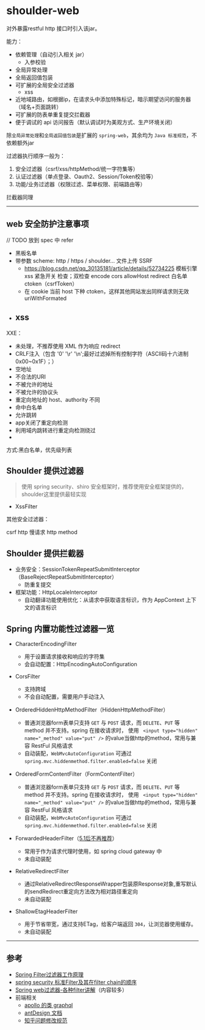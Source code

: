 # shoulder-web

对外暴露restful http 接口时引入该jar。

能力：
- 依赖管理（自动引入相关 jar）
    - 入参校验
- 全局异常处理
- 全局返回值包装
- 可扩展的全局安全过滤器
    - xss
- 近地域路由，如根据ip，在请求头中添加特殊标记，暗示期望访问的服务器（域名+页面跳转）
- 可扩展的防表单重复提交拦截器
- 便于调试的 api 访问报告（默认调试时为美观方式、生产环境关闭）

除`全局异常处理`和`全局返回值包装`是扩展的 `spring-web`，其余均为 `Java 标准规范`，不依赖额外jar

过滤器执行顺序一般为：

1. 安全过滤器（csrf/xss/httpMethod/统一字符集等）
2. 认证过滤器（单点登录、Oauth2、Session/Token校验等）
3. 功能/业务过滤器（权限过滤、菜单权限、前端路由等）

拦截器同理

----

## web 安全防护注意事项

// TODO 放到 spec 中 refer

- 黑板名单
- 带参数 scheme: http / https / shoulder... 文件上传 SSRF
    - https://blog.csdn.net/qq_30135181/article/details/52734225
      模板引擎xss 紧急开关 检查；双检查 encode cors allowHost redirect 白名单 ctoken（csrfToken）
    - 在 cookie 当前 host 下种 ctoken，这样其他网站发出同样请求则无效 uriWithFormated
- xss
  - 

XXE：

- 未处理，不推荐使用 XML 作为响应 redirect
- CRLF注入（包含 '0' '\r' '\n';最好过滤掉所有控制字符（ASCII码十六进制 0x00~0x1F）；）
- 空地址
- 不合法的URI
- 不被允许的地址
- 不被允许的协议头
- 重定向地址的 host、authority 不同
- 命中白名单
- 允许跳转
- app关闭了重定向检测
- 利用域内跳转进行重定向检测绕过
-

方式:黑白名单，优先级列表

## Shoulder 提供过滤器

> 使用 spring security、shiro 安全框架时，推荐使用安全框架提供的，shoulder这里提供最轻实现

- XssFilter

其他安全过滤器：

csrf
http 慢请求
http method

## Shoulder 提供拦截器

- 业务安全：SessionTokenRepeatSubmitInterceptor（BaseRejectRepeatSubmitInterceptor）
    - 防重复提交
- 框架功能：HttpLocaleInterceptor
    - 自动翻译功能使用优化：从请求中获取语言标识，作为 AppContext 上下文的语言标识

## Spring 内置功能性过滤器一览

- CharacterEncodingFilter
    - 用于设置请求接收和响应的字符集
    - 会自动配置：HttpEncodingAutoConfiguration
    
- CorsFilter
    - 支持跨域
    - 不会自动配置，需要用户手动注入
    
- OrderedHiddenHttpMethodFilter（HiddenHttpMethodFilter）
    - 普通浏览器form表单只支持 `GET` 与 `POST` 请求，而 `DELETE`、`PUT` 等 method 并不支持。spring 在接收请求时，
    使用 ` <input type="hidden" name="_method" value="put" />` 的value当做http的method，常用与兼容 RestFul 风格请求 
    - 自动装配，`WebMvcAutoConfiguration` 可通过 `spring.mvc.hiddenmethod.filter.enabled=false` 关闭
    
- OrderedFormContentFilter（FormContentFilter）
    - 普通浏览器form表单只支持 `GET` 与 `POST` 请求，而 `DELETE`、`PUT` 等 method 并不支持。spring 在接收请求时，
    使用 ` <input type="hidden" name="_method" value="put" />` 的value当做http的method，常用与兼容 RestFul 风格请求 
    - 自动装配，`WebMvcAutoConfiguration` 可通过 `spring.mvc.hiddenmethod.filter.enabled=false` 关闭
    
- ForwardedHeaderFilter（[5.1后不再推荐](https://docs.spring.io/spring/docs/current/javadoc-api/org/springframework/web/filter/reactive/ForwardedHeaderFilter.html)）
    - 常用于作为请求代理时使用，如 spring cloud gateway 中
    - 未自动装配
    
- RelativeRedirectFilter
    - 通过RelativeRedirectResponseWrapper包装原Response对象,重写默认的sendRedirect重定向方法改为相对路径重定向
    - 未自动装配
    
- ShallowEtagHeaderFilter
    - 用于节省带宽，通过支持ETag，给客户端返回 `304`，让浏览器使用缓存。
    - 未自动装配
    
----

## 参考

- [Spring Filter过滤器工作原理](https://blog.csdn.net/sadlay/article/details/86570411)
- [spring security 标准Filter及其在filter chain的顺序](https://blog.csdn.net/ZYC88888/article/details/86534515)
- [Spring web过滤器-各种filter讲解](https://blog.csdn.net/wei55255555/article/details/80611314)（内容较多）
- 前端相关
    - [apollo 的类 graphql](http://apollographql.com/)
    - [antDesign 文档](https://ant.design/docs/spec/introduce-cn)
    - [知乎问题修改规范](https://www.zhihu.com/question/20414919)

